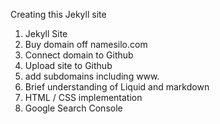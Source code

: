 Creating this Jekyll site

1. Jekyll Site
2. Buy domain off namesilo.com
3. Connect domain to Github
4. Upload site to Github
5. add subdomains including www.
6. Brief understanding of Liquid and markdown
7. HTML / CSS implementation
8. Google Search Console